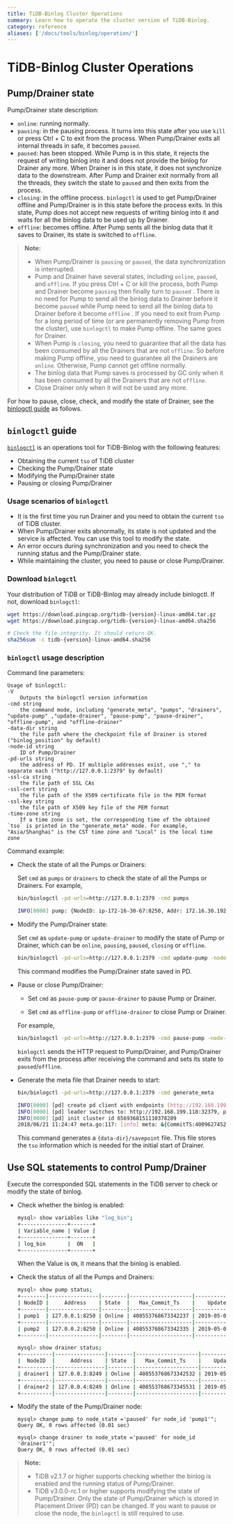 ```yaml
---
title: TiDB-Binlog Cluster Operations
summary: Learn how to operate the cluster version of TiDB-Binlog.
category: reference
aliases: ['/docs/tools/binlog/operation/']
---
```


# TiDB-Binlog Cluster Operations

## Pump/Drainer state

Pump/Drainer state description:

* `online`: running normally.
* `pausing`: in the pausing process. It turns into this state after you use `kill` or press Ctrl + C to exit from the process. When Pump/Drainer exits all internal threads in safe, it becomes `paused`.
* `paused`: has been stopped. While Pump is in this state, it rejects the request of writing binlog into it and does not provide the binlog for Drainer any more. When Drainer is in this state, it does not synchronize data to the downstream. After Pump and Drainer exit normally from all the threads, they switch the state to `paused` and then exits from the process.
* `closing`: in the offline process. `binlogctl` is used to get Pump/Drainer offline and Pump/Drainer is in this state before the process exits. In this state, Pump does not accept new requests of writing binlog into it and waits for all the binlog data to be used up by Drainer.
* `offline`: becomes offline. After Pump sents all the binlog data that it saves to Drainer, its state is switched to `offline`.

> **Note:**
>
> * When Pump/Drainer is `pausing` or `paused`, the data synchronization is interrupted.
> * Pump and Drainer have several states, including `online`, `paused`, and `offline`. If you press Ctrl + C or kill the process, both Pump and Drainer become `pausing` then finally turn to `paused` . There is no need for Pump to send all the binlog data to Drainer before it become `paused` while Pump need to send all the binlog data to Drainer before it become `offline` . If you need to exit from Pump for a long period of time (or are permanently removing Pump from the cluster), use `binlogctl` to make Pump offline. The same goes for Drainer.
> * When Pump is `closing`, you need to guarantee that all the data has been consumed by all the Drainers that are not `offline`. So before making Pump offline, you need to guarantee all the Drainers are `online`. Otherwise, Pump cannot get offline normally.
> * The binlog data that Pump saves is processed by GC only when it has been consumed by all the Drainers that are not `offline`.
> * Close Drainer only when it will not be used any more.

For how to pause, close, check, and modify the state of Drainer, see the [binlogctl guide](#binlogctl-guide) as follows.

## `binlogctl` guide

[`binlogctl`](https://github.com/pingcap/tidb-tools/tree/master/tidb-binlog/binlogctl) is an operations tool for TiDB-Binlog with the following features:

* Obtaining the current `tso` of TiDB cluster
* Checking the Pump/Drainer state
* Modifying the Pump/Drainer state
* Pausing or closing Pump/Drainer

### Usage scenarios of `binlogctl`

* It is the first time you run Drainer and you need to obtain the current `tso` of TiDB cluster.
* When Pump/Drainer exits abnormally, its state is not updated and the service is affected. You can use this tool to modify the state.
* An error occurs during synchronization and you need to check the running status and the Pump/Drainer state.
* While maintaining the cluster, you need to pause or close Pump/Drainer.

### Download `binlogctl`

Your distribution of TiDB or TiDB-Binlog may already include binlogctl. If not, download `binlogctl`:

```bash
wget https://download.pingcap.org/tidb-{version}-linux-amd64.tar.gz
wget https://download.pingcap.org/tidb-{version}-linux-amd64.sha256

# Check the file integrity. It should return OK.
sha256sum -c tidb-{version}-linux-amd64.sha256
```

### `binlogctl` usage description

Command line parameters:

```
Usage of binlogctl:
-V
    Outputs the binlogctl version information
-cmd string
    the command mode, including "generate_meta", "pumps", "drainers", "update-pump" ,"update-drainer", "pause-pump", "pause-drainer", "offline-pump", and "offline-drainer"
-data-dir string
    the file path where the checkpoint file of Drainer is stored ("binlog_position" by default)
-node-id string
    ID of Pump/Drainer
-pd-urls string
    the address of PD. If multiple addresses exist, use "," to separate each ("http://127.0.0.1:2379" by default)
-ssl-ca string
    the file path of SSL CAs
-ssl-cert string
    the file path of the X509 certificate file in the PEM format
-ssl-key string
    the file path of X509 key file of the PEM format
-time-zone string
    If a time zone is set, the corresponding time of the obtained `tso` is printed in the "generate_meta" mode. For example, "Asia/Shanghai" is the CST time zone and "Local" is the local time zone
```
Command example:

- Check the state of all the Pumps or Drainers:

    Set `cmd` as `pumps` or `drainers` to check the state of all the Pumps or Drainers. For example,

    ```bash
    bin/binlogctl -pd-urls=http://127.0.0.1:2379 -cmd pumps

    INFO[0000] pump: {NodeID: ip-172-16-30-67:8250, Addr: 172.16.30.192:8250, State: online, MaxCommitTS: 405197570529820673, UpdateTime: 2018-12-25 14:23:37 +0800 CST}
    ```

- Modify the Pump/Drainer state:

    Set `cmd` as `update-pump` or `update-drainer` to modify the state of Pump or Drainer, which can be `online`, `pausing`, `paused`, `closing` or `offline`.

    ```bash
    bin/binlogctl -pd-urls=http://127.0.0.1:2379 -cmd update-pump -node-id ip-127-0-0-1:8250 -state paused
    ```

    This command modifies the Pump/Drainer state saved in PD.

- Pause or close Pump/Drainer:

    - Set `cmd` as `pause-pump` or `pause-drainer` to pause Pump or Drainer.

    - Set `cmd` as `offline-pump` or `offline-drainer` to close Pump or Drainer.

    For example,

    ```bash
    bin/binlogctl -pd-urls=http://127.0.0.1:2379 -cmd pause-pump -node-id ip-127-0-0-1:8250
    ```

    `binlogctl` sends the HTTP request to Pump/Drainer, and Pump/Drainer exits from the process after receiving the command and sets its state to `paused`/`offline`.

- Generate the meta file that Drainer needs to start:

    ```bash
    bin/binlogctl -pd-urls=http://127.0.0.1:2379 -cmd generate_meta

    INFO[0000] [pd] create pd client with endpoints [http://192.168.199.118:32379]
    INFO[0000] [pd] leader switches to: http://192.168.199.118:32379, previous:
    INFO[0000] [pd] init cluster id 6569368151110378289
    2018/06/21 11:24:47 meta.go:117: [info] meta: &{CommitTS:400962745252184065}
    ```

    This command generates a `{data-dir}/savepoint` file. This file stores the `tso` information which is needed for the initial start of Drainer.

## Use SQL statements to control Pump/Drainer

Execute the corresponded SQL statements in the TiDB server to check or modify the state of binlog.

- Check whether the binlog is enabled:

    ```bash
    mysql> show variables like "log_bin";
    +---------------+-------+
    | Variable_name | Value |
    +---------------+-------+
    | log_bin       |  ON   |
    +---------------+-------+
    ```

    When the Value is `ON`, it means that the binlog is enabled.

- Check the status of all the Pumps and Drainers:

    ```bash
    mysql> show pump status;
    +--------|----------------|--------|--------------------|---------------------|
    | NodeID |     Address    | State  |   Max_Commit_Ts    |    Update_Time      |
    +--------|----------------|--------|--------------------|---------------------|
    | pump1  | 127.0.0.1:8250 | Online | 408553768673342237 | 2019-05-01 00:00:01 |
    +--------|----------------|--------|--------------------|---------------------|
    | pump2  | 127.0.0.2:8250 | Online | 408553768673342335 | 2019-05-01 00:00:02 |
    +--------|----------------|--------|--------------------|---------------------|
    ```

    ```bash
    mysql> show drainer status;
    +----------|----------------|--------|--------------------|---------------------|
    |  NodeID  |     Address    | State  |   Max_Commit_Ts    |    Update_Time      |
    +----------|----------------|--------|--------------------|---------------------|
    | drainer1 | 127.0.0.3:8249 | Online | 408553768673342532 | 2019-05-01 00:00:03 |
    +----------|----------------|--------|--------------------|---------------------|
    | drainer2 | 127.0.0.4:8249 | Online | 408553768673345531 | 2019-05-01 00:00:04 |
    +----------|----------------|--------|--------------------|---------------------|
    ```

- Modify the state of the Pump/Drainer node:

    ```bach
    mysql> change pump to node_state ='paused' for node_id 'pump1'";
    Query OK, 0 rows affected (0.01 sec)
    ```

    ```bach
    mysql> change drainer to node_state ='paused' for node_id 'drainer1'";
    Query OK, 0 rows affected (0.01 sec)
    ```

> **Note:**
>
> - TiDB v2.1.7 or higher supports checking whether the binlog is enabled and the running status of Pump/Drainer.
> - TiDB v3.0.0-rc.1 or higher supports modifying the state of Pump/Drainer. Only the state of Pump/Drainer which is stored in Placement Driver (PD) can be changed. If you want to pause or close the node, the `binlogctl` is still required to use.
